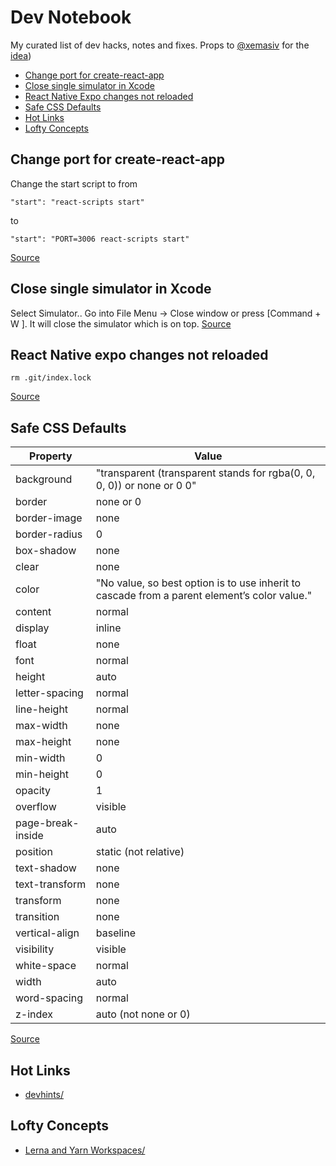 # Dev Notebook

My curated list of dev hacks, notes and fixes.
Props to [@xemasiv](https://github.com/xemasiv) for the [idea](https://github.com/xemasiv/my-dev-fixes))

* [Change port for create-react-app](#change-port-for-create-react-app)
* [Close single simulator in Xcode](#close-single-simulator-in-xcode)
* [React Native Expo changes not reloaded](#react-native-expo-changes-not-reloaded)
* [Safe CSS Defaults](#safe-css-defaults)
* [Hot Links](#hot-links)
* [Lofty Concepts](#lofty-concepts)

## Change port for create-react-app
Change the start script to from 
```
"start": "react-scripts start"
```
to
```
"start": "PORT=3006 react-scripts start"
```
[Source](https://stackoverflow.com/questions/40714583/how-to-specify-a-port-to-run-a-create-react-app-based-project)

## Close single simulator in Xcode

Select Simulator.. Go into File Menu -> Close window or press [Command + W ]. It will close the simulator which is on top.
[Source](https://stackoverflow.com/questions/45165635/how-to-quit-or-close-single-simulator-from-opened-multiple-simulator-in-xcode-9)

## React Native expo changes not reloaded

```
rm .git/index.lock
```
[Source](https://github.com/facebook/react-native/issues/4357#issuecomment-394448806)

## Safe CSS Defaults

| Property          | Value                                                                                        | 
|-------------------|----------------------------------------------------------------------------------------------| 
| background        | "transparent (transparent stands for rgba(0, 0, 0, 0)) or none or 0 0"                       | 
| border            | none or 0                                                                                    | 
| border-image      | none                                                                                         | 
| border-radius     | 0                                                                                            | 
| box-shadow        | none                                                                                         | 
| clear             | none                                                                                         | 
| color             | "No value, so best option is to use inherit to cascade from a parent element’s color value." | 
| content           | normal                                                                                       | 
| display           | inline                                                                                       | 
| float             | none                                                                                         | 
| font              | normal                                                                                       | 
| height            | auto                                                                                         | 
| letter-spacing    | normal                                                                                       | 
| line-height       | normal                                                                                       | 
| max-width         | none                                                                                         | 
| max-height        | none                                                                                         | 
| min-width         | 0                                                                                            | 
| min-height        | 0                                                                                            | 
| opacity           | 1                                                                                            | 
| overflow          | visible                                                                                      | 
| page-break-inside | auto                                                                                         | 
| position          | static (not relative)                                                                        | 
| text-shadow       | none                                                                                         | 
| text-transform    | none                                                                                         | 
| transform         | none                                                                                         | 
| transition        | none                                                                                         | 
| vertical-align    | baseline                                                                                     | 
| visibility        | visible                                                                                      | 
| white-space       | normal                                                                                       | 
| width             | auto                                                                                         | 
| word-spacing      | normal                                                                                       | 
| z-index           | auto (not none or 0)                                                                         | 

[Source](http://nimbupani.com/safe-css-defaults.html)

## Hot Links
* [devhints/](https://devhints.io/)


## Lofty Concepts
* [Lerna and Yarn Workspaces/](https://medium.com/@NareshBhatia/sharing-ui-components-with-lerna-and-yarn-workspaces-be1ebca06efe)

